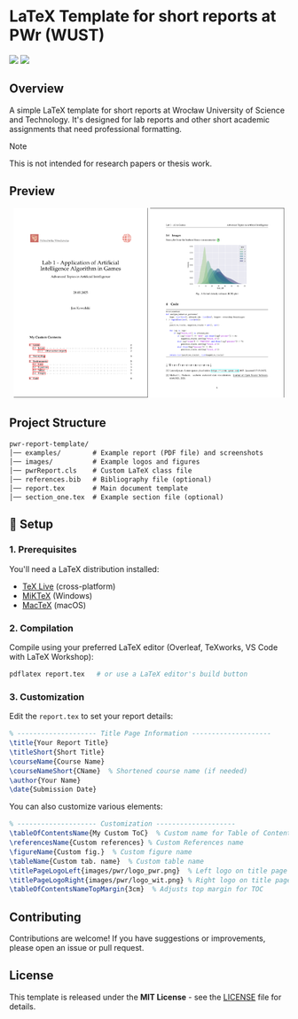 # LaTeX Template for short reports at PWr (WUST)

<!-- BADGES -->
<p align="left">
   <a href="https://github.com/Krisenberg/pwr-report-template/blob/main/LICENSE"><img src="https://img.shields.io/badge/License-MIT-blue?logo=opensourceinitiative"/></a>
   <a href="https://www.repostatus.org/lifecycle"><img src="https://img.shields.io/badge/repo_status-active-FC6D26?logo=framework&color=#F10001"/></a>
</p>


## Overview
A simple LaTeX template for short reports at Wrocław University of Science and Technology. It's designed for lab reports and other short academic assignments that need professional formatting.

> [!NOTE]  
> This is not intended for research papers or thesis work.


## Preview
<p align="center">
  <img src="examples/first_page.png" width="48%" aria-label="First page screenshot from the example report"/>
  <img src="examples/last_page.png" width="48%" aria-label="Last page screenshot from the example report"/>
</p>


## Project Structure  
```
pwr-report-template/
│── examples/        # Example report (PDF file) and screenshots  
│── images/          # Example logos and figures
│── pwrReport.cls    # Custom LaTeX class file
│── references.bib   # Bibliography file (optional)
│── report.tex       # Main document template
│── section_one.tex  # Example section file (optional)
```


## 🔧 Setup

### 1. Prerequisites
You'll need a LaTeX distribution installed:
- [TeX Live](https://www.tug.org/texlive/) (cross-platform)
- [MiKTeX](https://miktex.org/) (Windows)
- [MacTeX](https://www.tug.org/mactex/) (macOS)

### 2. Compilation
Compile using your preferred LaTeX editor (Overleaf, TeXworks, VS Code with LaTeX Workshop):
```sh
pdflatex report.tex   # or use a LaTeX editor's build button
```

### 3. Customization
Edit the `report.tex` to set your report details:
```latex
% -------------------- Title Page Information --------------------
\title{Your Report Title}
\titleShort{Short Title}
\courseName{Course Name}
\courseNameShort{CName}  % Shortened course name (if needed)
\author{Your Name}
\date{Submission Date}
```

You can also customize various elements:
```latex
% -------------------- Customization --------------------
\tableOfContentsName{My Custom ToC}  % Custom name for Table of Contents
\referencesName{Custom references} % Custom References name
\figureName{Custom fig.}  % Custom figure name
\tableName{Custom tab. name}  % Custom table name
\titlePageLogoLeft{images/pwr/logo_pwr.png}  % Left logo on title page
\titlePageLogoRight{images/pwr/logo_wit.png} % Right logo on title page
\tableOfContentsNameTopMargin{3cm}  % Adjusts top margin for TOC
```


## Contributing
Contributions are welcome! If you have suggestions or improvements, please open an issue or pull request.


## License  
This template is released under the **MIT License** - see the [LICENSE](LICENSE) file for details.
